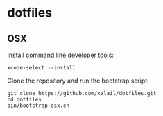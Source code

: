 dotfiles
========

OSX
---

Install command line developer tools:

    xcode-select --install

Clone the repository and run the bootstrap script:

    git clone https://github.com/kalail/dotfiles.git
    cd dotfiles
    bin/bootstrap-osx.sh

